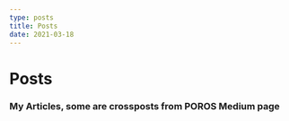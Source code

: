 ```yaml
---
type: posts
title: Posts
date: 2021-03-18
---
```


# Posts

### My Articles, some are crossposts from POROS Medium page
